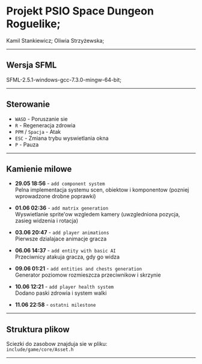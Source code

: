 # Projekt PSIO Space Dungeon Roguelike;
Kamil Stankiewicz; Oliwia Strzyżewska;

---

## Wersja SFML

SFML-2.5.1-windows-gcc-7.3.0-mingw-64-bit;

---

## Sterowanie

- `WASD` - Poruszanie sie  
- `R` - Regeneracja zdrowia  
- `PPM` / `Spacja` - Atak  
- `ESC` - Zmiana trybu wyswietlania okna  
- `P` - Pauza  

---

## Kamienie milowe

- **29.05 18:56** - `add component system`  
  Pelna implementacja systemu scen, obiektow i komponentow (pozniej wprowadzone drobne poprawki)

- **01.06 02:36** - `add matrix generation`  
  Wyswietlanie sprite'ow wzgledem kamery (uwzgledniona pozycja, zasieg widzenia i rotacja)

- **03.06 20:47** - `add player animations`  
  Pierwsze dzialajace animacje gracza

- **06.06 14:37** - `add entity with basic AI`  
  Przeciwnicy atakuja gracza, gdy go widza

- **09.06 01:21** - `add entities and chests generation`  
  Generator poziomow rozmieszcza przeciwnikow i skrzynie

- **10.06 12:21** - `add player health system`  
  Dodano paski zdrowia i system walki

- **11.06 22:58** - `ostatni milestone`

---

## Struktura plikow

Sciezki do zasobow znajduja sie w pliku:  
`include/game/core/Asset.h`

---
